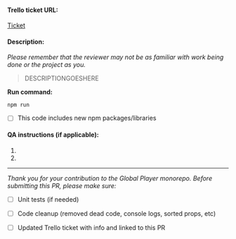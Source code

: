 #### **Trello ticket URL:**
[Ticket](<URL>)


#### **Description:**
_Please remember that the reviewer may not be as familiar with work being done or the project as you._

> DESCRIPTIONGOESHERE


**Run command:**

```
npm run
```

- [ ] This code includes new npm packages/libraries

#### **QA instructions (if applicable):** 
1. 
2.

---

_Thank you for your contribution to the Global Player monorepo._
_Before submitting this PR, please make sure:_

- [ ] Unit tests (if needed)
- [ ] Code cleanup (removed dead code, console logs, sorted props, etc)
- [ ] Updated Trello ticket with info and linked to this PR

